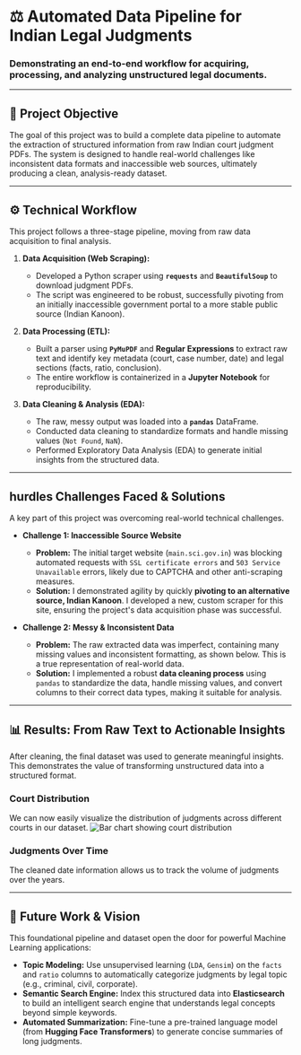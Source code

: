 
# ⚖️ Automated Data Pipeline for Indian Legal Judgments

### Demonstrating an end-to-end workflow for acquiring, processing, and analyzing unstructured legal documents.

---

## 🎯 **Project Objective**

The goal of this project was to build a complete data pipeline to automate the extraction of structured information from raw Indian court judgment PDFs. The system is designed to handle real-world challenges like inconsistent data formats and inaccessible web sources, ultimately producing a clean, analysis-ready dataset.

---

## ⚙️ **Technical Workflow**

This project follows a three-stage pipeline, moving from raw data acquisition to final analysis.



1.  **Data Acquisition (Web Scraping):**
    * Developed a Python scraper using **`requests`** and **`BeautifulSoup`** to download judgment PDFs.
    * The script was engineered to be robust, successfully pivoting from an initially inaccessible government portal to a more stable public source (Indian Kanoon).

2.  **Data Processing (ETL):**
    * Built a parser using **`PyMuPDF`** and **Regular Expressions** to extract raw text and identify key metadata (court, case number, date) and legal sections (facts, ratio, conclusion).
    * The entire workflow is containerized in a **Jupyter Notebook** for reproducibility.

3.  **Data Cleaning & Analysis (EDA):**
    * The raw, messy output was loaded into a **`pandas`** DataFrame.
    * Conducted data cleaning to standardize formats and handle missing values (`Not Found`, `NaN`).
    * Performed Exploratory Data Analysis (EDA) to generate initial insights from the structured data.

---

##  hurdles **Challenges Faced & Solutions**

A key part of this project was overcoming real-world technical challenges.

* **Challenge 1: Inaccessible Source Website**
    * **Problem:** The initial target website (`main.sci.gov.in`) was blocking automated requests with `SSL certificate errors` and `503 Service Unavailable` errors, likely due to CAPTCHA and other anti-scraping measures.
    * **Solution:** I demonstrated agility by quickly **pivoting to an alternative source, Indian Kanoon**. I developed a new, custom scraper for this site, ensuring the project's data acquisition phase was successful.

* **Challenge 2: Messy & Inconsistent Data**
    * **Problem:** The raw extracted data was imperfect, containing many missing values and inconsistent formatting, as shown below. This is a true representation of real-world data.
    * **Solution:** I implemented a robust **data cleaning process** using `pandas` to standardize the data, handle missing values, and convert columns to their correct data types, making it suitable for analysis.


---

## 📊 **Results: From Raw Text to Actionable Insights**

After cleaning, the final dataset was used to generate meaningful insights. This demonstrates the value of transforming unstructured data into a structured format.

### Court Distribution
We can now easily visualize the distribution of judgments across different courts in our dataset.
![Bar chart showing court distribution](EDA_visuals/court_distribution.png)

### Judgments Over Time
The cleaned date information allows us to track the volume of judgments over the years.


---

## 🚀 **Future Work & Vision**

This foundational pipeline and dataset open the door for powerful Machine Learning applications:

* **Topic Modeling:** Use unsupervised learning (`LDA`, `Gensim`) on the `facts` and `ratio` columns to automatically categorize judgments by legal topic (e.g., criminal, civil, corporate).
* **Semantic Search Engine:** Index this structured data into **Elasticsearch** to build an intelligent search engine that understands legal concepts beyond simple keywords.
* **Automated Summarization:** Fine-tune a pre-trained language model (from **Hugging Face Transformers**) to generate concise summaries of long judgments.
